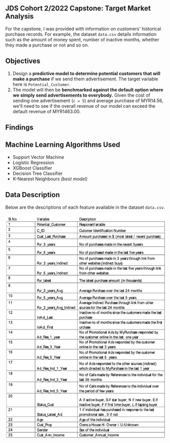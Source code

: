## JDS Cohort 2/2022 Capstone: Target Market Analysis

For the capstone, I was provided with information on customers' historical purchase records. For example, the dataset `data.csv` details information such as the amount of money spent, number of inactive months, whether they made a purchase or not and so on.

## Objectives

1. Design a **predictive model to determine potential customers that will make a purchase** if we send them advertisement. The target variable here is `Potential_Customer`. 
2. The model will then be **benchmarked against the default option where we simply send advertisements to everybody.** Given the cost of sending one advertisement (`c = 5`) and average purchase of MYR14.56, we'll need to see if the overall revenue of our model can exceed the default revenue of MYR1463.00.

## Findings

## Machine Learning Algorithms Used

- Support Vector Machine
- Logistic Regression
- XGBoost Classifier
- Decision Tree Classifier 
- K-Nearest Neighbours *(best model)*

## Data Description

Below are the descriptions of each feature available in the dataset `data.csv`.

<img src="images/MicrosoftTeams-image.png" style="height: 700px">



